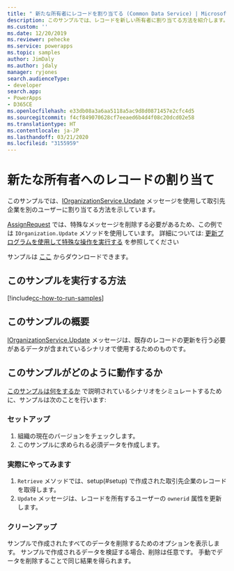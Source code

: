 ```yaml
---
title: " 新たな所有者にレコードを割り当てる (Common Data Service) | MicrosoftDocs"
description: このサンプルでは、レコードを新しい所有者に割り当てる方法を紹介します。
ms.custom: ''
ms.date: 12/20/2019
ms.reviewer: pehecke
ms.service: powerapps
ms.topic: samples
author: JimDaly
ms.author: jdaly
manager: ryjones
search.audienceType:
- developer
search.app:
- PowerApps
- D365CE
ms.openlocfilehash: e33db08a3a6aa5118a5ac9d8d0871457e2cfc4d5
ms.sourcegitcommit: f4cf849070628cf7eeaed6b4d4f08c20dcd02e58
ms.translationtype: HT
ms.contentlocale: ja-JP
ms.lasthandoff: 03/21/2020
ms.locfileid: "3155959"
---
```

# <a name="assign-a-record-to-a-new-owner"></a>新たな所有者へのレコードの割り当て

このサンプルでは、[IOrganizationService.Update](https://docs.microsoft.com/dotnet/api/microsoft.xrm.sdk.iorganizationservice.update?view=dynamics-general-ce-9) メッセージを使用して取引先企業を別のユーザーに割り当てる方法を示しています。

[AssignRequest](https://docs.microsoft.com/dotnet/api/microsoft.crm.sdk.messages.assignrequest?view=dynamics-general-ce-9) では、特殊なメッセージを削除する必要があるため、この例では `IOrganization.Update` メソッドを使用しています。 詳細については: [更新プログラムを使用して特殊な操作を実行する](https://docs.microsoft.com/powerapps/developer/common-data-service/special-update-operation-behavior) を参照してください

サンプルは [ここ](https://github.com/microsoft/PowerApps-Samples/tree/master/cds/orgsvc/C%23/AssignRecordToNewOwner) からダウンロードできます。

## <a name="how-to-run-this-sample"></a>このサンプルを実行する方法

[!include[cc-how-to-run-samples](../../includes/cc-how-to-run-samples.md)]

## <a name="what-this-sample-does"></a>このサンプルの概要

[IOrganizationService.Update](https://docs.microsoft.com/dotnet/api/microsoft.xrm.sdk.iorganizationservice.update?view=dynamics-general-ce-9) メッセージは、既存のレコードの更新を行う必要があるデータが含まれているシナリオで使用するためのものです。

## <a name="how-this-sample-works"></a>このサンプルがどのように動作するか

[このサンプルは何をするか](#what-this-sample-does) で説明されているシナリオをシミュレートするために、サンプルは次のことを行います:

### <a name="setup"></a>セットアップ

1. 組織の現在のバージョンをチェックします。 
1. このサンプルに求められる必須データを作成します。

### <a name="demonstrate"></a>実際にやってみます

1. `Retrieve` メソッドでは、setup(#setup) で作成された取引先企業のレコードを取得します。
1. `Update` メッセージは、レコードを所有するユーザーの `ownerid` 属性を更新します。 

### <a name="clean-up"></a>クリーンアップ

サンプルで作成されたすべてのデータを削除するためのオプションを表示します。 サンプルで作成されるデータを検証する場合、削除は任意です。 手動でデータを削除することで同じ結果を得られます。